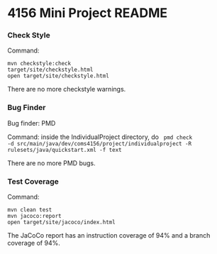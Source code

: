 # 4156 Mini Project README

### Check Style
Command: 
```
mvn checkstyle:check 
target/site/checkstyle.html
open target/site/checkstyle.html
```

There are no more checkstyle warnings.

### Bug Finder
Bug finder: PMD

Command: inside the IndividualProject directory, do <code> pmd check -d src/main/java/dev/coms4156/project/individualproject -R rulesets/java/quickstart.xml -f text </code>

There are no more PMD bugs.

### Test Coverage
Command: 
```
mvn clean test
mvn jacoco:report
open target/site/jacoco/index.html
```
The JaCoCo report has an instruction coverage of 94% and a branch coverage of 94%.
